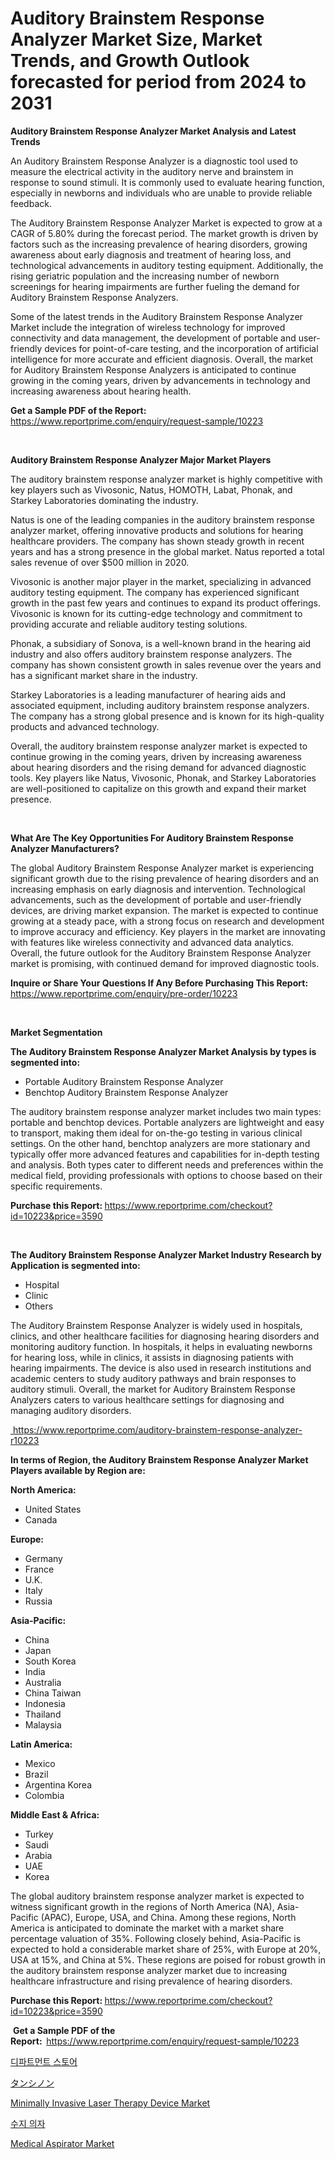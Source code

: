 <p><h1>Auditory Brainstem Response Analyzer Market Size, Market Trends, and Growth Outlook forecasted for period from 2024 to 2031</h1></p><p><strong>Auditory Brainstem Response Analyzer Market Analysis and Latest Trends</strong></p>
<p><p>An Auditory Brainstem Response Analyzer is a diagnostic tool used to measure the electrical activity in the auditory nerve and brainstem in response to sound stimuli. It is commonly used to evaluate hearing function, especially in newborns and individuals who are unable to provide reliable feedback.</p><p>The Auditory Brainstem Response Analyzer Market is expected to grow at a CAGR of 5.80% during the forecast period. The market growth is driven by factors such as the increasing prevalence of hearing disorders, growing awareness about early diagnosis and treatment of hearing loss, and technological advancements in auditory testing equipment. Additionally, the rising geriatric population and the increasing number of newborn screenings for hearing impairments are further fueling the demand for Auditory Brainstem Response Analyzers.</p><p>Some of the latest trends in the Auditory Brainstem Response Analyzer Market include the integration of wireless technology for improved connectivity and data management, the development of portable and user-friendly devices for point-of-care testing, and the incorporation of artificial intelligence for more accurate and efficient diagnosis. Overall, the market for Auditory Brainstem Response Analyzers is anticipated to continue growing in the coming years, driven by advancements in technology and increasing awareness about hearing health.</p></p>
<p><strong>Get a Sample PDF of the Report:&nbsp;</strong> <a href="https://www.reportprime.com/enquiry/request-sample/10223">https://www.reportprime.com/enquiry/request-sample/10223</a></p>
<p>&nbsp;</p>
<p><strong>Auditory Brainstem Response Analyzer Major Market Players</strong></p>
<p><p>The auditory brainstem response analyzer market is highly competitive with key players such as Vivosonic, Natus, HOMOTH, Labat, Phonak, and Starkey Laboratories dominating the industry.</p><p>Natus is one of the leading companies in the auditory brainstem response analyzer market, offering innovative products and solutions for hearing healthcare providers. The company has shown steady growth in recent years and has a strong presence in the global market. Natus reported a total sales revenue of over $500 million in 2020.</p><p>Vivosonic is another major player in the market, specializing in advanced auditory testing equipment. The company has experienced significant growth in the past few years and continues to expand its product offerings. Vivosonic is known for its cutting-edge technology and commitment to providing accurate and reliable auditory testing solutions.</p><p>Phonak, a subsidiary of Sonova, is a well-known brand in the hearing aid industry and also offers auditory brainstem response analyzers. The company has shown consistent growth in sales revenue over the years and has a significant market share in the industry.</p><p>Starkey Laboratories is a leading manufacturer of hearing aids and associated equipment, including auditory brainstem response analyzers. The company has a strong global presence and is known for its high-quality products and advanced technology.</p><p>Overall, the auditory brainstem response analyzer market is expected to continue growing in the coming years, driven by increasing awareness about hearing disorders and the rising demand for advanced diagnostic tools. Key players like Natus, Vivosonic, Phonak, and Starkey Laboratories are well-positioned to capitalize on this growth and expand their market presence.</p></p>
<p>&nbsp;</p>
<p><strong>What Are The Key Opportunities For Auditory Brainstem Response Analyzer Manufacturers?</strong></p>
<p><p>The global Auditory Brainstem Response Analyzer market is experiencing significant growth due to the rising prevalence of hearing disorders and an increasing emphasis on early diagnosis and intervention. Technological advancements, such as the development of portable and user-friendly devices, are driving market expansion. The market is expected to continue growing at a steady pace, with a strong focus on research and development to improve accuracy and efficiency. Key players in the market are innovating with features like wireless connectivity and advanced data analytics. Overall, the future outlook for the Auditory Brainstem Response Analyzer market is promising, with continued demand for improved diagnostic tools.</p></p>
<p><strong>Inquire or Share Your Questions If Any Before Purchasing This Report:</strong> <a href="https://www.reportprime.com/enquiry/pre-order/10223">https://www.reportprime.com/enquiry/pre-order/10223</a></p>
<p>&nbsp;</p>
<p><strong>Market Segmentation</strong></p>
<p><strong>The Auditory Brainstem Response Analyzer Market Analysis by types is segmented into:</strong></p>
<p><ul><li>Portable Auditory Brainstem Response Analyzer</li><li>Benchtop Auditory Brainstem Response Analyzer</li></ul></p>
<p><p>The auditory brainstem response analyzer market includes two main types: portable and benchtop devices. Portable analyzers are lightweight and easy to transport, making them ideal for on-the-go testing in various clinical settings. On the other hand, benchtop analyzers are more stationary and typically offer more advanced features and capabilities for in-depth testing and analysis. Both types cater to different needs and preferences within the medical field, providing professionals with options to choose based on their specific requirements.</p></p>
<p><strong>Purchase this Report:&nbsp;</strong><a href="https://www.reportprime.com/checkout?id=10223&price=3590">https://www.reportprime.com/checkout?id=10223&price=3590</a></p>
<p>&nbsp;</p>
<p><strong>The Auditory Brainstem Response Analyzer Market Industry Research by Application is segmented into:</strong></p>
<p><ul><li>Hospital</li><li>Clinic</li><li>Others</li></ul></p>
<p><p>The Auditory Brainstem Response Analyzer is widely used in hospitals, clinics, and other healthcare facilities for diagnosing hearing disorders and monitoring auditory function. In hospitals, it helps in evaluating newborns for hearing loss, while in clinics, it assists in diagnosing patients with hearing impairments. The device is also used in research institutions and academic centers to study auditory pathways and brain responses to auditory stimuli. Overall, the market for Auditory Brainstem Response Analyzers caters to various healthcare settings for diagnosing and managing auditory disorders.</p></p>
<p><a href="https://www.reportprime.com/auditory-brainstem-response-analyzer-r10223">&nbsp;https://www.reportprime.com/auditory-brainstem-response-analyzer-r10223</a></p>
<p><strong>In terms of Region, the Auditory Brainstem Response Analyzer Market Players available by Region are:</strong></p>
<p>
    <p> <strong> North America: </strong>
        <ul>
            <li>United States</li>
            <li>Canada</li>
        </ul>
        </p> 
    <p> <strong> Europe: </strong>
        <ul>
            <li>Germany</li>
            <li>France</li>
            <li>U.K.</li>
            <li>Italy</li>
            <li>Russia</li>
        </ul>
        </p> 
    <p> <strong> Asia-Pacific: </strong>
        <ul>
            <li>China</li>
            <li>Japan</li>
            <li>South Korea</li>
            <li>India</li>
            <li>Australia</li>
            <li>China Taiwan</li>
            <li>Indonesia</li>
            <li>Thailand</li>
            <li>Malaysia</li>
        </ul>
        </p> 
    <p> <strong> Latin America: </strong>
        <ul>
            <li>Mexico</li>
            <li>Brazil</li>
            <li>Argentina Korea</li>
            <li>Colombia</li>
        </ul>
        </p> 
    <p> <strong> Middle East & Africa: </strong>
        <ul>
            <li>Turkey</li>
            <li>Saudi</li>
            <li>Arabia</li>
            <li>UAE</li>
            <li>Korea</li>
        </ul>
    </p>
    </p>
<p><p>The global auditory brainstem response analyzer market is expected to witness significant growth in the regions of North America (NA), Asia-Pacific (APAC), Europe, USA, and China. Among these regions, North America is anticipated to dominate the market with a market share percentage valuation of 35%. Following closely behind, Asia-Pacific is expected to hold a considerable market share of 25%, with Europe at 20%, USA at 15%, and China at 5%. These regions are poised for robust growth in the auditory brainstem response analyzer market due to increasing healthcare infrastructure and rising prevalence of hearing disorders.</p></p>
<p><strong>Purchase this Report: </strong><a href="https://www.reportprime.com/checkout?id=10223&price=3590">https://www.reportprime.com/checkout?id=10223&price=3590</a></p>
<p>&nbsp;<strong>Get a Sample PDF of the Report:&nbsp;&nbsp;</strong><a href="https://www.reportprime.com/enquiry/request-sample/10223">https://www.reportprime.com/enquiry/request-sample/10223</a></p>
<p><strong></strong></p>
<p><p><a href="https://medium.com/@londonacobson5656/%EB%B0%B1%ED%99%94%EC%A0%90-%EC%8B%9C%EC%9E%A5-2031%EB%85%84%EA%B9%8C%EC%A7%80%EC%9D%98-%EB%8F%99%ED%96%A5-%EC%98%88%EC%B8%A1-%EB%B0%8F-%EA%B2%BD%EC%9F%81-%EB%B6%84%EC%84%9D-745c5c1bf9b4">디파트먼트 스토어</a></p><p><a href="https://medium.com/@krishnajlhre/%E3%82%BF%E3%83%B3%E3%82%B7%E3%83%8E%E3%83%B3%E5%B8%82%E5%A0%B4%E3%81%AE%E3%82%A4%E3%83%B3%E3%82%B5%E3%82%A4%E3%83%88-%E5%B8%82%E5%A0%B4%E5%8B%95%E5%90%91-%E6%88%90%E9%95%B7-2024%E5%B9%B4%E3%81%8B%E3%82%892031%E5%B9%B4%E3%81%BE%E3%81%A7%E3%81%AE%E4%BA%88%E6%B8%AC-b06073ce7e98">タンシノン</a></p><p><a href="https://github.com/nancykennedykellievqfqt2/Market-Research-Report-List-2/blob/main/minimally-invasive-laser-therapy-device-market.md">Minimally Invasive Laser Therapy Device Market</a></p><p><a href="https://github.com/JonHarrtis67676y/Market-Research-Report-List-1/blob/main/268018221749.md">수지 의자</a></p><p><a href="https://github.com/seekum/Market-Research-Report-List-2/blob/main/medical-aspirator-market.md">Medical Aspirator Market</a></p></p>